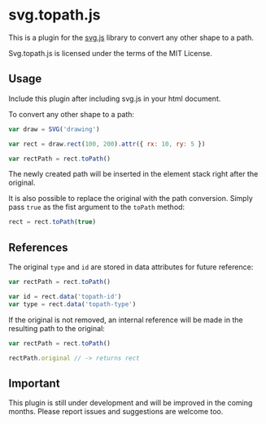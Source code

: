# svg.topath.js

This is a plugin for the [svg.js](http://svgjs.com) library to convert any other shape to a path.

Svg.topath.js is licensed under the terms of the MIT License.


## Usage

Include this plugin after including svg.js in your html document.

To convert any other shape to a path:

```javascript
var draw = SVG('drawing')

var rect = draw.rect(100, 200).attr({ rx: 10, ry: 5 })

var rectPath = rect.toPath()
```

The newly created path will be inserted in the element stack right after the original.

It is also possible to replace the original with the path conversion.
Simply pass `true` as the fist argument to the `toPath` method:

```javascript
rect = rect.toPath(true)
```

## References

The original `type` and `id` are stored in data attributes for future reference:

```javascript
var rectPath = rect.toPath()

var id = rect.data('topath-id')
var type = rect.data('topath-type')
```

If the original is not removed, an internal reference will be made in the resulting path to the original:

```javascript
var rectPath = rect.toPath()

rectPath.original // -> returns rect
```


## Important
This plugin is still under development and will be improved in the coming months.
Please report issues and suggestions are welcome too.
